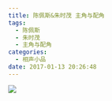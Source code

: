 ```yaml
---
title: 陈佩斯&朱时茂 主角与配角
tags:
  - 陈佩斯
  - 朱时茂
  - 主角与配角
categories:
  - 相声小品
date: 2017-01-13 20:26:48
---
```


[![](http://img.youtube.com/vi/w_o8fOKZKX0/0.jpg)](http://www.youtube.com/watch?v=w_o8fOKZKX0 "")